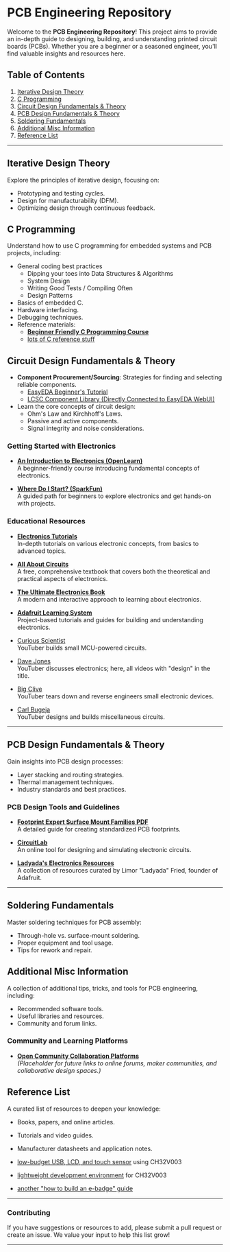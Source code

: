 # PCB Engineering Repository

Welcome to the **PCB Engineering Repository**! This project aims to provide an in-depth guide to designing, building, and understanding printed circuit boards (PCBs). Whether you are a beginner or a seasoned engineer, you'll find valuable insights and resources here.

## Table of Contents
1. [Iterative Design Theory](#iterative-design-theory)
2. [C Programming](#c-programming)
3. [Circuit Design Fundamentals & Theory](#circuit-design-fundamentals--theory)
4. [PCB Design Fundamentals & Theory](#pcb-design-fundamentals--theory)
5. [Soldering Fundamentals](#soldering-fundamentals)
6. [Additional Misc Information](#additional-misc-information)
7. [Reference List](#reference-list)

---

## Iterative Design Theory
Explore the principles of iterative design, focusing on:
- Prototyping and testing cycles.
- Design for manufacturability (DFM).
- Optimizing design through continuous feedback.

## C Programming
Understand how to use C programming for embedded systems and PCB projects, including:
- General coding best practices
  - Dipping your toes into Data Structures & Algorithms
  - System Design
  - Writing Good Tests / Compiling Often
  - Design Patterns
- Basics of embedded C.
- Hardware interfacing.
- Debugging techniques.
- Reference materials:
    - **[Beginner Friendly C Programming Course](https://youtu.be/8STscVFaKXw?si=oduYcniAp_Ho4szN)**
    - [lots of C reference stuff](http://www.lysator.liu.se/c/index.html)

## Circuit Design Fundamentals & Theory
- **Component Procurement/Sourcing**: Strategies for finding and selecting reliable components.
  - [EasyEDA Beginner's Tutorial](https://youtu.be/aI2frXzm8EU?si=6-1NU1o8OwS5DINB)
  - [LCSC Component Library (Directly Connected to EasyEDA WebUI)]()
- Learn the core concepts of circuit design:
  - Ohm's Law and Kirchhoff's Laws.
  - Passive and active components.
  - Signal integrity and noise considerations.

### Getting Started with Electronics
- **[An Introduction to Electronics (OpenLearn)](https://www.open.edu/openlearn/science-maths-technology/an-introduction-electronics/content-section-0)**  
  A beginner-friendly course introducing fundamental concepts of electronics.

- **[Where Do I Start? (SparkFun)](https://learn.sparkfun.com/tutorials/where-do-i-start/all)**  
  A guided path for beginners to explore electronics and get hands-on with projects.

### Educational Resources
- **[Electronics Tutorials](https://www.electronics-tutorials.ws/)**  
  In-depth tutorials on various electronic concepts, from basics to advanced topics.

- **[All About Circuits](https://www.allaboutcircuits.com/textbook/)**  
  A free, comprehensive textbook that covers both the theoretical and practical aspects of electronics.

- **[The Ultimate Electronics Book](https://ultimateelectronicsbook.com/)**  
  A modern and interactive approach to learning about electronics.

- **[Adafruit Learning System](https://learn.adafruit.com/)**  
  Project-based tutorials and guides for building and understanding electronics.

- [Curious Scientist](https://www.youtube.com/@CuriousScientist/videos)  
  YouTuber builds small MCU-powered circuits.

- [Dave Jones](https://www.youtube.com/@EEVblog/search?query=design)  
  YouTuber discusses electronics; here, all videos with "design" in the title.

- [Big Clive](https://www.youtube.com/@bigclivedotcom/videos)  
  YouTuber tears down and reverse engineers small electronic devices.

- [Carl Bugeja](https://www.youtube.com/@CarlBugeja/videos)  
  YouTuber designs and builds miscellaneous circuits.

---

## PCB Design Fundamentals & Theory
Gain insights into PCB design processes:
- Layer stacking and routing strategies.
- Thermal management techniques.
- Industry standards and best practices.

### PCB Design Tools and Guidelines
- **[Footprint Expert Surface Mount Families PDF](https://www.pcblibraries.com/Products/FPX/UserGuide/download/Footprint%20Expert%20Surface%20Mount%20Families.pdf)**  
  A detailed guide for creating standardized PCB footprints.

- **[CircuitLab](https://www.circuitlab.com/)**  
  An online tool for designing and simulating electronic circuits.

- **[Ladyada's Electronics Resources](https://www.ladyada.net/wiki/)**  
  A collection of resources curated by Limor "Ladyada" Fried, founder of Adafruit.

---

## Soldering Fundamentals
Master soldering techniques for PCB assembly:
- Through-hole vs. surface-mount soldering.
- Proper equipment and tool usage.
- Tips for rework and repair.

## Additional Misc Information
A collection of additional tips, tricks, and tools for PCB engineering, including:
- Recommended software tools.
- Useful libraries and resources.
- Community and forum links.

### Community and Learning Platforms
- **[Open Community Collaboration Platforms](#)**  
  *(Placeholder for future links to online forums, maker communities, and collaborative design spaces.)*

## Reference List
A curated list of resources to deepen your knowledge:
- Books, papers, and online articles.
- Tutorials and video guides.
- Manufacturer datasheets and application notes.

- [low-budget USB, LCD, and touch sensor](https://github.com/cnlohr/ch32v003_3digit_lcd_usb/) using CH32V003
- [lightweight development environment](https://github.com/cnlohr/ch32v003fun) for CH32V003
- [another "how to build an e-badge" guide](https://github.com/cnlohr/swadgeguide)

---

### Contributing
If you have suggestions or resources to add, please submit a pull request or create an issue. We value your input to help this list grow!

---
